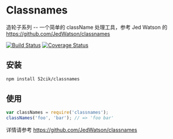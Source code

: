 # Classnames

造轮子系列 -- 一个简单的 className 处理工具，参考 Jed Watson 的 https://github.com/JedWatson/classnames

[![Build Status][travis-image]][travis-url] [![Coverage Status][coveralls-image]][coveralls-url]

## 安装

```sh
npm install 52cik/classnames
```

## 使用

```js
var classNames = require('classnames');
classNames('foo', 'bar'); // => 'foo bar'
```

详情请参考 https://github.com/JedWatson/classnames


[travis-url]: https://travis-ci.org/52cik/classnames
[travis-image]: http://img.shields.io/travis/52cik/classnames.svg
[coveralls-url]:https://coveralls.io/r/52cik/classnames
[coveralls-image]:https://coveralls.io/repos/52cik/classnames/badge.png